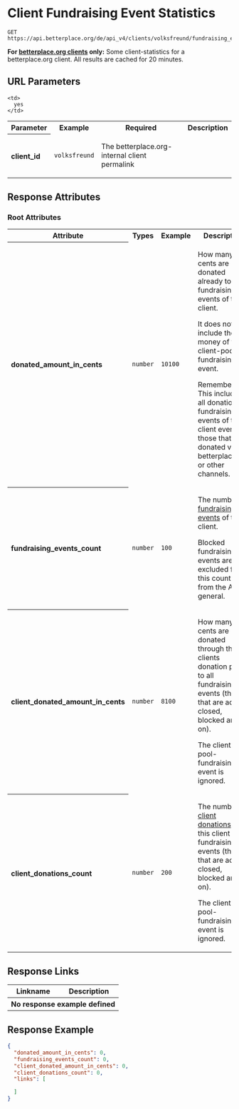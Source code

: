 
# Client Fundraising Event Statistics

```Cirru
GET https://api.betterplace.org/de/api_v4/clients/volksfreund/fundraising_event_statistics.json
```

**For [betterplace.org clients](../README.md#client-api) only:**
Some client-statistics for a betterplace.org client. All results are cached for 20 minutes.


## URL Parameters

<table>
  <tr>
    <th>Parameter</th>
    <th>Example</th>
    <th>Required</th>
    <th>Description</th>
  </tr>
  <tr>
    <th align="left">client_id</th>
    <td><code>volksfreund</code></td>

    <td>
      yes
    </td>
<td>

The betterplace.org-internal client permalink

</td>
  </tr>
</table>


## Response Attributes


### Root Attributes

  <table>
    <tr>
      <th>Attribute</th>
      <th>Types</th>
      <th>Example</th>
      <th>Description</th>
    </tr>
    <tr>
      <th align="left">donated_amount_in_cents</th>
      <td><code>number</code></td>
      <td><code>10100</code></td>
<td>

How many cents are donated already to all fundraising events of this client.

It does not include the money of the client-pool-fundraising-event.

Remember: This includes all donations to fundraising events of this client even those
that are donated via betterplace.org or other channels.


</td>
    </tr>
    <tr>
      <th align="left">fundraising_events_count</th>
      <td><code>number</code></td>
      <td><code>100</code></td>
<td>

The number of <a href="fundraising_events_list.md">fundraising events</a> of this client.

Blocked fundraising events are excluded from this count and from the API in general.


</td>
    </tr>
    <tr>
      <th align="left">client_donated_amount_in_cents</th>
      <td><code>number</code></td>
      <td><code>8100</code></td>
<td>

How many cents are donated through the clients donation page to
all fundraising events (those that are active, closed, blocked and so on).

The client-pool-fundraising-event is ignored.


</td>
    </tr>
    <tr>
      <th align="left">client_donations_count</th>
      <td><code>number</code></td>
      <td><code>200</code></td>
<td>

The number of <a href="client_donations_list.md">client donations</a> for this client to
all fundraising events (those that are active, closed, blocked and so on).

The client-pool-fundraising-event is ignored.


</td>
    </tr>
  </table>
</table>

## Response Links

<table>
  <tr>
    <th>Linkname</th>
    <th>Description</th>
  </tr>
  <th colspan="2">No response example defined</th>
</table>

## Response Example

```json
{
  "donated_amount_in_cents": 0,
  "fundraising_events_count": 0,
  "client_donated_amount_in_cents": 0,
  "client_donations_count": 0,
  "links": [

  ]
}
```

